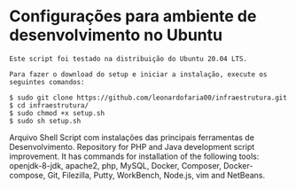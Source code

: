 # Configurações para ambiente de desenvolvimento no Ubuntu

    Este script foi testado na distribuição do Ubuntu 20.04 LTS.

    Para fazer o download do setup e iniciar a instalação, execute os seguintes comandos:

    $ sudo git clone https://github.com/leonardofaria00/infraestrutura.git
    $ cd infraestrutura/
    $ sudo chmod +x setup.sh
    $ sudo sh setup.sh

Arquivo Shell Script com instalações das principais ferramentas de Desenvolvimento.
Repository for PHP and Java development script improvement.
It has commands for installation of the following tools:
openjdk-8-jdk, apache2, php, MySQL, Docker, Composer, Docker-compose, Git, Filezilla, Putty, WorkBench, Node.js, vim and NetBeans.
